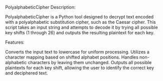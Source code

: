 PolyalphabeticCipher
Description:

PolyalphabeticCipher is a Python tool designed to decrypt text encoded with a polyalphabetic substitution cipher, such as the Caesar cipher. This script takes an input string and attempts to decode it by trying all possible key shifts (1 through 26) and outputs the resulting plaintext for each key.

Features:

Converts the input text to lowercase for uniform processing.
Utilizes a character mapping based on shifted alphabet positions.
Handles non-alphabetic characters by leaving them unchanged.
Outputs all possible plaintexts for each key shift, allowing the user to identify the correct key and deciphered text.
